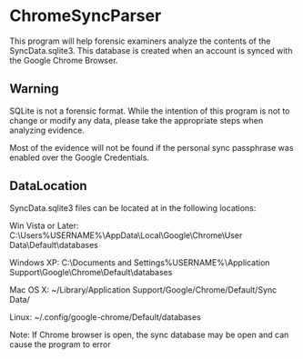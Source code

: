 ChromeSyncParser
================
This program will help forensic examiners analyze the contents of the SyncData.sqlite3.
This database is created when an account is synced with the Google Chrome Browser.


Warning
---------------

SQLite is not a forensic format. While the intention of this program is not to change or modify any data,
please take the appropriate steps when analyzing evidence.

Most of the evidence will not be found if the personal sync passphrase was enabled over the Google Credentials.

DataLocation
---------------

SyncData.sqlite3 files can be located at in the following locations:

Win Vista or Later:
    C:\Users\%USERNAME%\AppData\Local\Google\Chrome\User Data\Default\databases

Windows XP:
    C:\Documents and Settings\%USERNAME%\Application Support\Google\Chrome\Default\databases

Mac OS X:
    ~/Library/Application Support/Google/Chrome/Default/Sync Data/

Linux:
    ~/.config/google-chrome/Default/databases

Note:
    If Chrome browser is open, the sync database may be open and can cause the program to error
